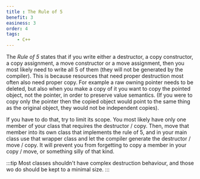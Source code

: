 ```yaml
---
title : The Rule of 5
benefit: 3
easiness: 3
order: 4
tags:
    - C++
---
```


The *Rule of 5* states that if you write either a destructor, a copy constructor, a copy assignment, a move constructor or a move assignment, then you most likely need to write all 5 of them (they will not be generated by the compiler). This is because resources that need proper destruction most often also need proper copy. For example a raw owning pointer needs to be deleted, but also when you make a copy of it you want to copy the pointed object, not the pointer, in order to preserve value semantics. (If you were to copy only the pointer then the copied object would point to the same thing as the original object, they would not be independent copies).

If you have to do that, try to limit its scope. You most likely have only one member of your class that requires the destructor / copy. Then, move that member into its own class that implements the rule of 5, and in your main class use that wrapper class and let the compiler generate the destructor / move / copy. It will prevent you from forgetting to copy a member in your copy / move, or something silly of that kind.

:::tip
Most classes shouldn't have complex destruction behaviour, and those wo do should be kept to a minimal size.
:::